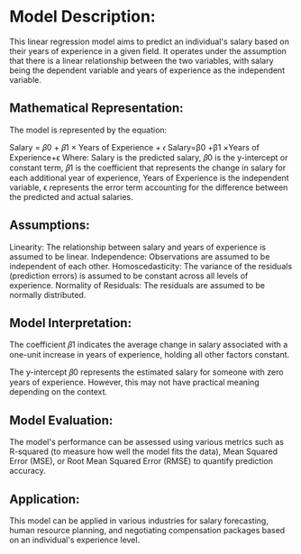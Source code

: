 # Model Description:

This linear regression model aims to predict an individual's salary based on their years of experience in a given field. It operates under the assumption that there is a linear relationship between the two variables, with salary being the dependent variable and years of experience as the independent variable.

## Mathematical Representation:

The model is represented by the equation:

Salary = 𝛽0 + 𝛽1 × Years of Experience + 𝜖
Salary=β0 +β1 ×Years of Experience+ϵ
Where:
Salary is the predicted salary,
𝛽0 is the y-intercept or constant term,
𝛽1 is the coefficient that represents the change in salary for each additional year of experience,
Years of Experience is the independent variable,
ϵ represents the error term accounting for the difference between the predicted and actual salaries.

## Assumptions:

Linearity: The relationship between salary and years of experience is assumed to be linear.
Independence: Observations are assumed to be independent of each other.
Homoscedasticity: The variance of the residuals (prediction errors) is assumed to be constant across all levels of experience.
Normality of Residuals: The residuals are assumed to be normally distributed.

## Model Interpretation:

The coefficient 
𝛽1 indicates the average change in salary associated with a one-unit increase in years of experience, holding all other factors constant.

The y-intercept 
𝛽0 represents the estimated salary for someone with zero years of experience. However, this may not have practical meaning depending on the context.

## Model Evaluation:
The model's performance can be assessed using various metrics such as R-squared (to measure how well the model fits the data), Mean Squared Error (MSE), or Root Mean Squared Error (RMSE) to quantify prediction accuracy.

## Application:
This model can be applied in various industries for salary forecasting, human resource planning, and negotiating compensation packages based on an individual's experience level.
